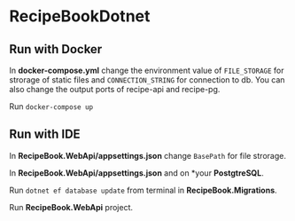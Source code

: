 # RecipeBookDotnet

## Run with Docker

In **docker-compose.yml** change the environment value of `FILE_STORAGE` for strorage of static files and `CONNECTION_STRING` for connection to db.
You can also change the output ports of recipe-api and recipe-pg.

Run `docker-compose up`

## Run with IDE

In **RecipeBook.WebApi/appsettings.json** change `BasePath` for file strorage.

In **RecipeBook.WebApi/appsettings.json** and on *your **PostgtreSQL**.

Run `dotnet ef database update` from terminal in **RecipeBook.Migrations**.

Run **RecipeBook.WebApi** project.
